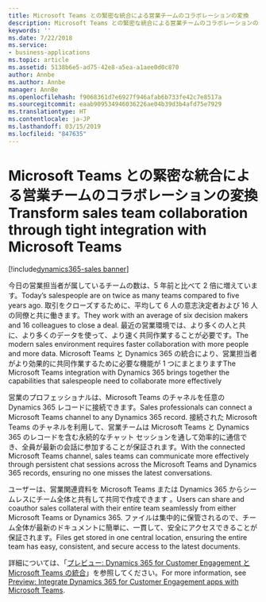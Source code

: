 ```yaml
---
title: Microsoft Teams との緊密な統合による営業チームのコラボレーションの変換
description: Microsoft Teams との緊密な統合による営業チームのコラボレーションの変換
keywords: ''
ms.date: 7/22/2018
ms.service:
- business-applications
ms.topic: article
ms.assetid: 5138b6e5-ad75-42e8-a5ea-a1aee0d0c870
author: Annbe
ms.author: Annbe
manager: AnnBe
ms.openlocfilehash: f9068361d7e6927f946afab6b733fe42c7e8517a
ms.sourcegitcommit: eaab909534946036226ae04b39d3b4afd75e7929
ms.translationtype: HT
ms.contentlocale: ja-JP
ms.lasthandoff: 03/15/2019
ms.locfileid: "847635"
---
```

# <a name="transform-sales-team-collaboration-through-tight-integration-with-microsoft-teams"></a><span data-ttu-id="c5e84-103">Microsoft Teams との緊密な統合による営業チームのコラボレーションの変換</span><span class="sxs-lookup"><span data-stu-id="c5e84-103">Transform sales team collaboration through tight integration with Microsoft Teams</span></span>

[!include[dynamics365-sales banner](../includes/dynamics365-sales.md)]




<span data-ttu-id="c5e84-104">今日の営業担当者が属しているチームの数は、5 年前と比べて 2 倍に増えています。</span><span class="sxs-lookup"><span data-stu-id="c5e84-104">Today’s salespeople are on twice as many teams compared to five years ago.</span></span> <span data-ttu-id="c5e84-105">取引をクローズするために、平均して 6 人の意志決定者および 16 人の同僚と共に働きます。</span><span class="sxs-lookup"><span data-stu-id="c5e84-105">They work with an average of six decision makers and 16 colleagues to close a deal.</span></span> <span data-ttu-id="c5e84-106">最近の営業環境では、より多くの人と共に、より多くのデータを使って、より速く共同作業することが必要です。</span><span class="sxs-lookup"><span data-stu-id="c5e84-106">The modern sales environment requires faster collaboration with more people and more data.</span></span> <span data-ttu-id="c5e84-107">Microsoft Teams と Dynamics 365 の統合により、営業担当者がより効果的に共同作業するために必要な機能が 1 つにまとまります</span><span class="sxs-lookup"><span data-stu-id="c5e84-107">The Microsoft Teams integration with Dynamics 365 brings together the capabilities that salespeople need to collaborate more effectively</span></span>
 
<span data-ttu-id="c5e84-108">営業のプロフェッショナルは、Microsoft Teams のチャネルを任意の Dynamics 365 レコードに接続できます。</span><span class="sxs-lookup"><span data-stu-id="c5e84-108">Sales professionals can connect a Microsoft Teams channel to any Dynamics 365 record.</span></span> <span data-ttu-id="c5e84-109">接続された Microsoft Teams のチャネルを利用して、営業チームは Microsoft Teams と Dynamics 365 のレコードを含む永続的なチャット セッションを通して効率的に通信でき、全員が最新の会話に参加することが保証されます。</span><span class="sxs-lookup"><span data-stu-id="c5e84-109">With the connected Microsoft Teams channel, sales teams can communicate more effectively through persistent chat sessions across the Microsoft Teams and Dynamics 365 records, ensuring no one misses the latest conversations.</span></span> 
 
<span data-ttu-id="c5e84-110">ユーザーは、営業関連資料を Microsoft Teams または Dynamics 365 からシームレスにチーム全体と共有して共同で作成できます 。</span><span class="sxs-lookup"><span data-stu-id="c5e84-110">Users can share and coauthor sales collateral with their entire team seamlessly from either Microsoft Teams or Dynamics 365.</span></span> <span data-ttu-id="c5e84-111">ファイルは集中的に保管されるので、チーム全体が最新のドキュメントに簡単に、一貫して、安全にアクセスできることが保証されます。</span><span class="sxs-lookup"><span data-stu-id="c5e84-111">Files get stored in one central location, ensuring the entire team has easy, consistent, and secure access to the latest documents.</span></span> 

<span data-ttu-id="c5e84-112">詳細については、「[プレビュー: Dynamics 365 for Customer Engagement と Microsoft Teams の統合](https://docs.microsoft.com/dynamics365/customer-engagement/basics/teams-integration)」を参照してください。</span><span class="sxs-lookup"><span data-stu-id="c5e84-112">For more information, see [Preview: Integrate Dynamics 365 for Customer Engagement apps with Microsoft Teams](https://docs.microsoft.com/dynamics365/customer-engagement/basics/teams-integration).</span></span>
